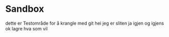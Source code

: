 # Sandbox
dette er Testområde for å krangle med git
hei jeg er sliten
ja igjen og igjens
ok lagre hva som vil
